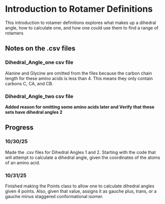# Introduction to Rotamer Definitions
This introduction to rotamer definitions explores what makes up a dihedral angle, how to calculate one, and how one could use them to find a range of rotamers

## Notes on the .csv files

### Dihedral_Angle_one csv file
Alanine and Glycine are omitted from the files because the carbon chain length for these amino acids is less than 4. This means they only contain carbons C, CA, and CB.

### Dihedral_Angle_two csv file
**Added reason for omitting some amino acids later and Verify that these sets have dihedral angles 2**

## Progress

### 10/30/25
Made the .csv files for Dihedral Angles 1 and 2. Starting with the code that will attempt to calculate a dihedral angle, given the coordinates of the atoms of an amino acid.

### 10/31/25
Finished making the Points class to allow one to calculate dihedral angles given 4 points. Also, given that value, assigns it as gauche plus, trans, or a gauche minus staggered conformational isomer. 


